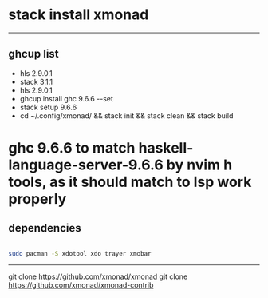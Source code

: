 # stack install xmonad

----------------------------------

## ghcup list

- hls 2.9.0.1
- stack 3.1.1
- hls 2.9.0.1
- ghcup install ghc 9.6.6 --set
- stack setup 9.6.6
- cd ~/.config/xmonad/ && stack init && stack clean && stack build

# ghc 9.6.6 to match haskell-language-server-9.6.6 by nvim h tools, as it should match to lsp work properly

## dependencies

```bash

sudo pacman -S xdotool xdo trayer xmobar 

```

----------------------------------
git clone <https://github.com/xmonad/xmonad>
git clone <https://github.com/xmonad/xmonad-contrib>
